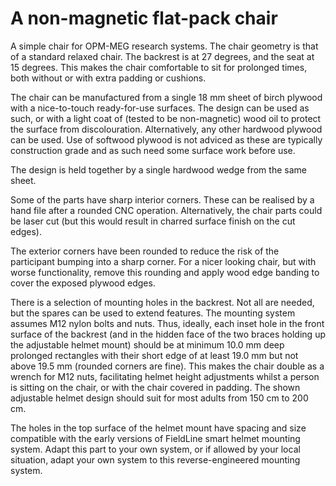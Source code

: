 # A non-magnetic flat-pack chair

A simple chair for OPM-MEG research systems. The chair geometry is that of a standard relaxed chair. The backrest is at 27 degrees, and the seat at 15 degrees. This makes the chair comfortable to sit for prolonged times, both without or with extra padding or cushions. 

The chair can be manufactured from a single 18 mm sheet of birch plywood with a nice-to-touch ready-for-use surfaces. The design can be used as such, or with a light coat of (tested to be non-magnetic) wood oil to protect the surface from discolouration. Alternatively, any other hardwood plywood can be used. Use of softwood plywood is not adviced as these are typically construction grade and as such need some surface work before use.

The design is held together by a single hardwood wedge from the same sheet.

Some of the parts have sharp interior corners. These can be realised by a hand file after a rounded CNC operation. Alternatively, the chair parts could be laser cut (but this would result in charred surface finish on the cut edges).

The exterior corners have been rounded to reduce the risk of the participant bumping into a sharp corner. For a nicer looking chair, but with worse functionality, remove this rounding and apply wood edge banding to cover the exposed plywood edges.  

There is a selection of mounting holes in the backrest. Not all are needed, but the spares can be used to extend features. The mounting system assumes M12 nylon bolts and nuts. Thus, ideally, each inset hole in the front surface of the backrest (and in the hidden face of the two braces holding up the adjustable helmet mount) should be at minimum 10.0 mm deep prolonged rectangles with their short edge of at least 19.0 mm but not above 19.5 mm (rounded corners are fine). This makes the chair double as a wrench for M12 nuts, facilitating helmet height adjustments whilst a person is sitting on the chair, or with the chair covered in padding. The shown adjustable helmet design should suit for most adults from 150 cm to 200 cm.

The holes in the top surface of the helmet mount have spacing and size compatible with the early versions of FieldLine smart helmet mounting system. Adapt this part to your own system, or if allowed by your local situation, adapt your own system to this reverse-engineered mounting system.
